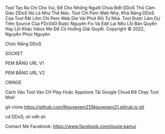 Tool Tạo Ra Chỉ Cho Vui, Để Cho Những Người Chưa Biết DDoS Thử Cảm Giác DDoS Nó Là Như Thế Nào. Tool Chỉ Pem Web Nhẹ, Khả Năng DDoS Của Tool Rất Lởm Chỉ Pem Web Die Vài Phút Rồi Tự Nhả. Tool Được Làm Dự Trên Source Của FDc0d3 Được Nguyên Fix Và Edit Lại Nếu Lỗi Bản Quyền Hay Lỗi Khác Inbox Me Để Có Hướng Giải Quyết. Copyright © 2022, Nguyễn Phúc Nguyên

Chức Năng
DDoS

SOCKET

PEM BẰNG URL V1

PEM BẰNG URL V2

CRINGE

Cách Vào Tool
Vào CH Play Hoặc Appstore Tải Google Cloud Để Chạy Tool Nhé!

git clone https://github.com/Nguyenem21/Nguyenem21.github.io.git

cd DDoS; sh vdh.sh

Contact Me
Facebook: https://www.facebook.com/lousie.kamui
